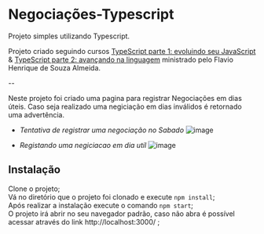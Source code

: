 # Negociações-Typescript
Projeto simples utilizando Typescript.

Projeto criado seguindo cursos [TypeScript parte 1: evoluindo seu JavaScript](https://cursos.alura.com.br/course/typescript-evoluindo-javascript?preRequirementFrom=typescript-avancando-linguagem) & [TypeScript parte 2: avançando na linguagem](https://cursos.alura.com.br/course/typescript-avancando-linguagem) ministrado pelo Flavio Henrique de Souza Almeida.

-- 

Neste projeto foi criado uma pagina para registrar Negociações em dias úteis. Caso seja realizado uma negiciação em dias inválidos é retornado uma advertência.
 
- *Tentativa de registrar uma negociação no Sabado*
  ![image](https://user-images.githubusercontent.com/50598580/221062233-0882ca81-7884-413e-9585-71829e56eebc.png)

- *Registando uma negiciacao em dia utíl* 
  ![image](https://user-images.githubusercontent.com/50598580/221062346-ec90a2d9-4446-45b1-bb57-7cc2320661b7.png)


## Instalação 

Clone o projeto; <br>
Vá no diretório que o projeto foi clonado e execute ``` npm install ```; <br>
Após realizar a instalação execute o comando ``` npm start ```; <br>
O projeto irá abrir no seu navegador padrão, caso não abra é possível acessar através do link http://localhost:3000/ ; 